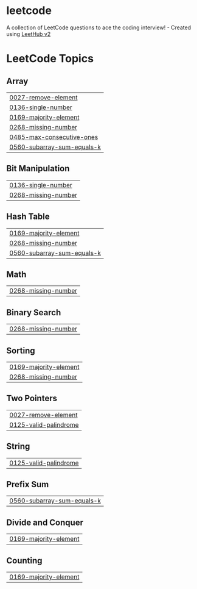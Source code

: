 # leetcode
A collection of LeetCode questions to ace the coding interview! - Created using [LeetHub v2](https://github.com/arunbhardwaj/LeetHub-2.0)

<!---LeetCode Topics Start-->
# LeetCode Topics
## Array
|  |
| ------- |
| [0027-remove-element](https://github.com/khushi-satav/leetcode/tree/master/0027-remove-element) |
| [0136-single-number](https://github.com/khushi-satav/leetcode/tree/master/0136-single-number) |
| [0169-majority-element](https://github.com/khushi-satav/leetcode/tree/master/0169-majority-element) |
| [0268-missing-number](https://github.com/khushi-satav/leetcode/tree/master/0268-missing-number) |
| [0485-max-consecutive-ones](https://github.com/khushi-satav/leetcode/tree/master/0485-max-consecutive-ones) |
| [0560-subarray-sum-equals-k](https://github.com/khushi-satav/leetcode/tree/master/0560-subarray-sum-equals-k) |
## Bit Manipulation
|  |
| ------- |
| [0136-single-number](https://github.com/khushi-satav/leetcode/tree/master/0136-single-number) |
| [0268-missing-number](https://github.com/khushi-satav/leetcode/tree/master/0268-missing-number) |
## Hash Table
|  |
| ------- |
| [0169-majority-element](https://github.com/khushi-satav/leetcode/tree/master/0169-majority-element) |
| [0268-missing-number](https://github.com/khushi-satav/leetcode/tree/master/0268-missing-number) |
| [0560-subarray-sum-equals-k](https://github.com/khushi-satav/leetcode/tree/master/0560-subarray-sum-equals-k) |
## Math
|  |
| ------- |
| [0268-missing-number](https://github.com/khushi-satav/leetcode/tree/master/0268-missing-number) |
## Binary Search
|  |
| ------- |
| [0268-missing-number](https://github.com/khushi-satav/leetcode/tree/master/0268-missing-number) |
## Sorting
|  |
| ------- |
| [0169-majority-element](https://github.com/khushi-satav/leetcode/tree/master/0169-majority-element) |
| [0268-missing-number](https://github.com/khushi-satav/leetcode/tree/master/0268-missing-number) |
## Two Pointers
|  |
| ------- |
| [0027-remove-element](https://github.com/khushi-satav/leetcode/tree/master/0027-remove-element) |
| [0125-valid-palindrome](https://github.com/khushi-satav/leetcode/tree/master/0125-valid-palindrome) |
## String
|  |
| ------- |
| [0125-valid-palindrome](https://github.com/khushi-satav/leetcode/tree/master/0125-valid-palindrome) |
## Prefix Sum
|  |
| ------- |
| [0560-subarray-sum-equals-k](https://github.com/khushi-satav/leetcode/tree/master/0560-subarray-sum-equals-k) |
## Divide and Conquer
|  |
| ------- |
| [0169-majority-element](https://github.com/khushi-satav/leetcode/tree/master/0169-majority-element) |
## Counting
|  |
| ------- |
| [0169-majority-element](https://github.com/khushi-satav/leetcode/tree/master/0169-majority-element) |
<!---LeetCode Topics End-->